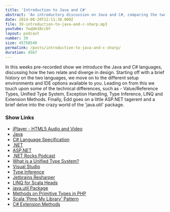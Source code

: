 ```yaml
---
title: 'Introduction to Java and C#'
abstract: 'An introductory discussion on Java and C#, comparing the two languages.'
date: 2014-08-20T12:11:38.000Z
file: 39-introduction-to-java-and-c-sharp.mp3
youtube: 7wqUm1BccbY
layout: podcast
number: 39
size: 45758549
permalink: /posts/introduction-to-java-and-c-sharp/
duration: 4567
---
```


In this weeks pre-recorded show we introduce the Java and C# languages, discussing how the two relate and diverge in design.
Starting off with a brief history on the two languages, we move on to the different setup environments and IDE options available to you.
Leading on from this we touch upon some of the technical differences, such as - Value/Reference Types, Unified Type System, Exception Handling, Type Inference, LINQ and Extension Methods.
Finally, Edd goes on a little ASP.NET tagerent and a brief delve into the crazy world of the 'java.util' package.

### Show Links

- [jPlayer - HTML5 Audio and Video](http://jplayer.org/)
- [Java](http://java.com/)
- [C# Language Specification](http://msdn.microsoft.com/en-GB/library/ms228593.aspx)
- [.NET](http://www.microsoft.com/net)
- [ASP.NET](http://www.asp.net/)
- [.NET Rocks Podcast](http://www.dotnetrocks.com/)
- [What is a Unified Type System?](http://stackoverflow.com/questions/4233112/what-is-a-unified-type-system)
- [Visual Studio](http://msdn.microsoft.com/en-gb/vstudio/)
- [Type Inference](http://en.wikipedia.org/wiki/Type_inference)
- [Jetbrains Resharper](http://www.jetbrains.com/resharper/)
- [LINQ for Scala Heads](http://eed3si9n.com/csharp-linq-for-scala-heads)
- [java.util Package](http://docs.oracle.com/javase/7/docs/api/java/util/package-summary.html)
- [Methods on Primitive Types in PHP](http://nikic.github.io/2014/03/14/Methods-on-primitive-types-in-PHP.html)
- [Scala 'Pimp My Library' Pattern](https://coderwall.com/p/k_1jzw)
- [C# Extension Methods](http://msdn.microsoft.com/en-GB/library/bb383977.aspx)
